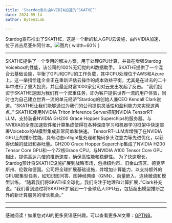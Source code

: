 ```yaml
---
title: 'Stardog发布由NVIDIA加速的“SKATHE”'
date: 2024-09-14
author: ByteAILab

---
```


Stardog宣布推出了SKATHE，这是一个新的私人GPU云设施，由NVIDIA加速，位于弗吉尼亚州阿什本。![图片](https://ai-techpark.com/wp-content/uploads/2024/09/Stardog-960x540.jpg){ width=60% }

---
SKATHE提供了一个专用的解决方案，用于处理GPU计算，并旨在增强Stardog Voicebox的性能，该公司的100%无幻觉的AI数据助手。
SKATHE提供了一个混合云基础设施，平衡了GPU和CPU的工作负载，其中CPU处理位于AWS和Azure上。这一举措恰逢企业正在重新评估云操作的成本效益平衡，尤其是在过去的二十年中进行了重大投资，并且最近财富1000家公司对云支出发起了反击。
“我们投资于SKATHE是因为我们有一个双重任务，即为客户提供世界一流的用户体验，同时也为自己建立世界一流的单元经济”Stardog的创始人兼CEO Kendall Clark说道。“SKATHE让我们能够通过为我们的公司提供灵活性和盈利能力来实现这两点。”
SKATHE使用NVIDIA Triton Inference Server搭配NVIDIA TensorRT-LLM，支持装备NVIDIA GH200 Grace Hopper Superchips的服务器。与NVIDIA的全套加速软件和计算集成使得在各种深度学习和机器学习框架中快速部署Voicebox的AI模型集成非常简单和快速。
TensorRT-LLM库增强了在NVIDIA GPU上的推断性能，具有动态inflight批处理和掩码多头注意力等先进优化，以获得优越的延迟和吞吐量。GH200 Grace Hopper Superchip集成了NVIDIA H200 Tensor Core GPU和一个72核Grace CPU，与NVIDIA A100 Tensor Core GPU相比，提供高达六倍的推断速度，确保高性能和稳健性。
为了快速增长，Stardog预计将SKATHE设施扩展到战略市场，包括纽约市、旧金山湾区、德克萨斯州、伦敦和德国。公司将全球扩展基础设施，并增加计算能力，以支持额外的GPU密集型任务，如知识图问答、图神经网络（GNN）、向量嵌入、连续微调和模型训练。
“随着我们将SKATHE全球化，我们专注于地理和计算扩展，”Clark补充说。“我们看到通过将SKATHE扩展到一个全球私人GPU云，包括超出模型推断之外的新计算服务的增长机会。”

---
---
感谢阅读！如果您对AI的更多资讯感兴趣，可以查看更多AI文章：[GPTNB](https://gptnb.com)。
